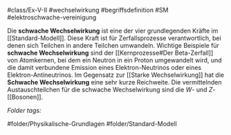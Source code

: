 #class/Ex-V-II #wechselwirkung #begriffsdefinition #SM #elektroschwache-vereinigung 

Die **schwache Wechselwirkung** ist eine der vier grundlegenden Kräfte im [[Standard-Modell]]. Diese Kraft ist für Zerfallsprozesse verantwortlich, bei denen sich Teilchen in andere Teilchen umwandeln. Wichtige Beispiele für **schwache Wechselwirkung** sind der [[Kernprozesse#Der Beta-Zerfall]] von Atomkernen, bei dem ein Neutron in ein Proton umgewandelt wird, und die damit verbundene Emission eines Elektron-Neutrinos oder eines Elektron-Antineutrinos. Im Gegensatz zur [[Starke Wechselwirkung]] hat die **Schwache Wechselwirkung** eine sehr kurze Reichweite. Die vermittelnden Austauschteilchen für die schwache Wechselwirkung sind die $W$- und $Z$-[[Bosonen]].


 *Folder tags:*

#folder/Physikalische-Grundlagen #folder/Standard-Modell